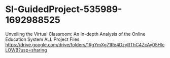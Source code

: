 # SI-GuidedProject-535989-1692988525
Unveiling the Virtual Classroom: An In-depth Analysis of the Online Education System
ALL Project Files  https://drive.google.com/drive/folders/1RgYmXg71Re4DzyRThC4ZcAy05HlcLOWB?usp=sharing
